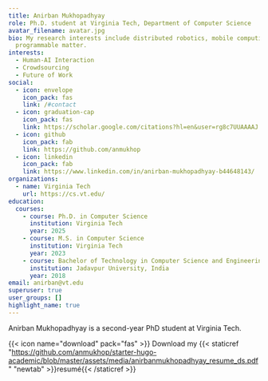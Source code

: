 ```yaml
---
title: Anirban Mukhopadhyay
role: Ph.D. student at Virginia Tech, Department of Computer Science
avatar_filename: avatar.jpg
bio: My research interests include distributed robotics, mobile computing and
  programmable matter.
interests:
  - Human-AI Interaction
  - Crowdsourcing
  - Future of Work
social:
  - icon: envelope
    icon_pack: fas
    link: /#contact
  - icon: graduation-cap
    icon_pack: fas
    link: https://scholar.google.com/citations?hl=en&user=rg8c7UUAAAAJ
  - icon: github
    icon_pack: fab
    link: https://github.com/anmukhop
  - icon: linkedin
    icon_pack: fab
    link: https://www.linkedin.com/in/anirban-mukhopadhyay-b44648143/
organizations:
  - name: Virginia Tech
    url: https://cs.vt.edu/
education:
  courses:
    - course: Ph.D. in Computer Science
      institution: Virginia Tech
      year: 2025
    - course: M.S. in Computer Science
      institution: Virginia Tech
      year: 2023
    - course: Bachelor of Technology in Computer Science and Engineering
      institution: Jadavpur University, India
      year: 2018
email: anirban@vt.edu
superuser: true
user_groups: []
highlight_name: true
---
```

Anirban Mukhopadhyay is a second-year PhD student at Virginia Tech.

{{< icon name="download" pack="fas" >}} Download my {{< staticref "https://github.com/anmukhop/starter-hugo-academic/blob/master/assets/media/anirbanmukhopadhyay_resume_ds.pdf" "newtab" >}}resumé{{< /staticref >}}